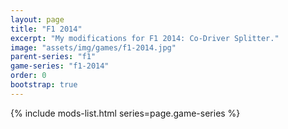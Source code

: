 ```yaml
---
layout: page
title: "F1 2014"
excerpt: "My modifications for F1 2014: Co-Driver Splitter."
image: "assets/img/games/f1-2014.jpg"
parent-series: "f1"
game-series: "f1-2014"
order: 0
bootstrap: true
---
```


{% include mods-list.html series=page.game-series %}
